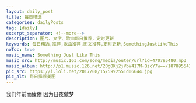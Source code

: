 ```yaml
---
layout: daily_post
title: 每日精选
categories: dailyPosts
tag: [daily]
excerpt_separator: <!--more-->
description: 图片、文字、歌曲每日推荐，定时更新
keywords: 每日精选,推荐,歌曲推荐,图文推荐,定时更新,SomethingJustLikeThis
noToc: true
music_name: Something Just Like This
music_src: http://music.163.com/song/media/outer/url?id=470795480.mp3
music_album: http://p1.music.126.net/20g0Kj2jVbV417M-QzcY7w==/18789554208920076.jpg
pic_src: https://i.loli.net/2017/08/15/5992551d06644.jpg
pic_alt: 每日推荐美图
---
```


我们年前而疲倦
因为日夜做梦